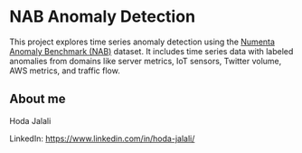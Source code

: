 # NAB Anomaly Detection

This project explores time series anomaly detection using the [Numenta Anomaly Benchmark (NAB)](https://numenta.org/nab/) dataset. 
It includes time series data with labeled anomalies from domains like server metrics, IoT sensors, Twitter volume, AWS metrics, and traffic flow.

## About me
Hoda Jalali

LinkedIn: https://www.linkedin.com/in/hoda-jalali/
